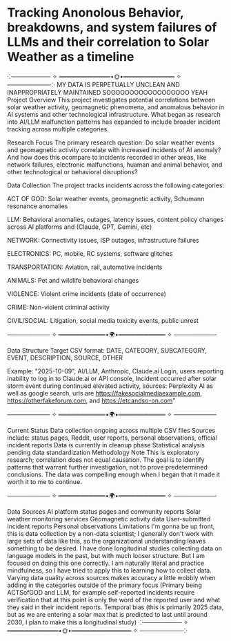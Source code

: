 # Tracking Anonolous Behavior, breakdowns, and system failures of LLMs and their correlation to Solar Weather as a timeline
⁘───────── ✧ ════════════•🌞•════════════ ✧ ──────────⁘
MY DATA IS PERPETUALLY UNCLEAN AND INAPPROPRIATELY MAINTAINED SOOOOOOOOOOOOOOOOOO YEAH
Project Overview
This project investigates potential correlations between solar weather activity, geomagnetic phenomena, and anomalous behavior in AI systems and other technological infrastructure. What began as research into AI/LLM malfunction patterns has expanded to include broader incident tracking across multiple categories.

Research Focus
The primary research question: Do solar weather events and geomagnetic activity correlate with increased incidents of AI anomaly? And how does this ocompare to incidents recorded in other areas, like network failures, electronic malfunctions, huaman and animal behavior, and other technological or behavioral disruptions?

Data Collection
The project tracks incidents across the following categories:

ACT OF GOD: Solar weather events, geomagnetic activity, Schumann resonance anomalies

LLM: Behavioral anomalies, outages, latency issues, content policy changes across AI platforms and (Claude, GPT, Gemini, etc)

NETWORK: Connectivity issues, ISP outages, infrastructure failures

ELECTRONICS: PC, mobile, RC systems, software glitches

TRANSPORTATION: Aviation, rail, automotive incidents

ANIMALS: Pet and wildlife behavioral changes

VIOLENCE: Violent crime incidents (date of occurrence)

CRIME: Non-violent criminal activity

CIVIL/SOCIAL: Litigation, social media toxicity events, public unrest

────────── ✧ ═══════════•🌍•═══════════ ✧ ──────────

Data Structure
Target CSV format: DATE, CATEGORY, SUBCATEGORY, EVENT, DESCRIPTION, SOURCE, OTHER

Example: "2025-10-09", AI/LLM, Anthropic, Claude.ai Login, users reporting inability to log in to Claude.ai or API console, Incident occurred after solar storm event during continued elevated activity, sources: Perplexity AI as well as google search, urls are https://fakesocialmediaexample.com, https://otherfakeforum.com, and https://etcandso-on.com"

────────── ✧ ═══════════•🌍•═══════════ ✧ ──────────

Current Status
Data collection ongoing across multiple CSV files
Sources include: status pages, Reddit, user reports, personal observations, official incident reports
Data is currently in cleanup phase
Statistical analysis pending data standardization
Methodology Note
This is exploratory research; correlation does not equal causation. The goal is to identify patterns that warrant further investigation, not to prove predetermined conclusions. The data was compelling enough when I began that it made it worth it to me to continue.

────────── ✧ ═══════════•🌍•═══════════ ✧ ──────────

Data Sources
AI platform status pages and community reports
Solar weather monitoring services
Geomagnetic activity data
User-submitted incident reports
Personal observations
Limitations
I'm gonna be up front, this is data collection by a non-data scientist; I generally don't work with large sets of data like this, so the organizational understanding leaves something to be desired. I have done longitudinal studies collecting data on language models in the past, but with much looser structure. But I am focused on doing this one correctly. I am naturally literal and practice mindfulness, so I have tried to apply this to learning how to collect data.
Varying data quality across sources makes accuracy a little wobbly when adding in the categories outside of the primary focus (Primary being ACTSofGOD and LLM, for example self-reported incidents require verification that at this point is only the word of the reported user and what they said in their incident reports.
Temporal bias (this is primarily 2025 data, but as we are entering a solar max that is predicted to last until around 2030, I plan to make this a longitudinal study)
⁘───────── ✧ ════════════•🌞•══════════════ ✧ ──────────⁘
